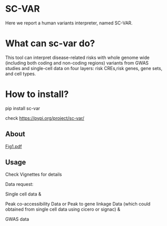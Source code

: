 # SC-VAR

Here we report a human variants interpreter, named SC-VAR. 


# What can sc-var do?

This tool can interpret disease-related risks with whole genome wide (including both coding and non-coding regions) variants from GWAS studies and single-cell data on four layers: risk CREs,risk genes, gene sets, and cell types.




# How to install?

pip install sc-var

check https://pypi.org/project/sc-var/





## About



[Fig1.pdf](https://github.com/user-attachments/files/16885059/Fig1.pdf)





## Usage

Check Vignettes for details



Data request: 

Single cell data &

Peak co-accessibility Data or Peak to gene linkage Data (which could obtained from single cell data using cicero or signac) &

GWAS data 

